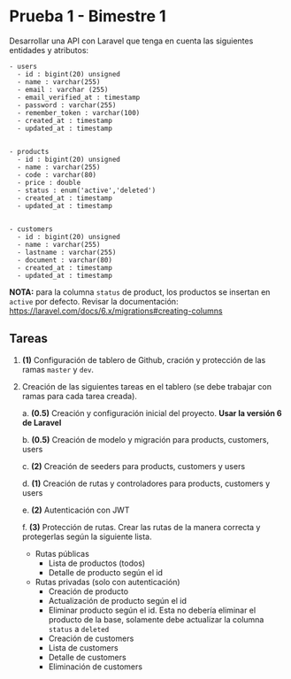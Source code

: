 # Prueba 1 - Bimestre 1

Desarrollar una API con Laravel que tenga en cuenta las siguientes entidades y atributos:

```
- users
  - id : bigint(20) unsigned
  - name : varchar(255)
  - email : varchar (255)
  - email_verified_at : timestamp
  - password : varchar(255)
  - remember_token : varchar(100)
  - created_at : timestamp
  - updated_at : timestamp
 
 
- products
  - id : bigint(20) unsigned
  - name : varchar(255)
  - code : varchar(80)
  - price : double
  - status : enum('active','deleted')
  - created_at : timestamp
  - updated_at : timestamp
  
  
- customers
  - id : bigint(20) unsigned
  - name : varchar(255)
  - lastname : varchar(255)
  - document : varchar(80)
  - created_at : timestamp
  - updated_at : timestamp

```

**NOTA:** para la columna `status` de product, los productos se insertan en `active` por defecto. Revisar la documentación: https://laravel.com/docs/6.x/migrations#creating-columns

## Tareas
  1. **(1)** Configuración de tablero de Github, cración y protección de las ramas `master` y `dev`.

  1. Creación de las siguientes tareas en el tablero (se debe trabajar con ramas para cada tarea creada).
      
      a. **(0.5)** Creación y configuración inicial del proyecto. **Usar la versión 6 de Laravel**

      b. **(0.5)** Creación de modelo y migración para products, customers, users

      c. **(2)** Creación de seeders para products, customers y users

      d. **(1)** Creación de rutas y controladores para products, customers y users

      e. **(2)** Autenticación con JWT

      f. **(3)** Protección de rutas. Crear las rutas de la manera correcta y protegerlas según la siguiente lista.
      
        * Rutas públicas
          * Lista de productos (todos)
          * Detalle de producto según el id
        * Rutas privadas (solo con autenticación)
          * Creación de producto
          * Actualización de producto según el id
          * Eliminar producto según el id. Esta no debería eliminar el producto de la base, solamente debe actualizar la columna `status` a `deleted`
          * Creación de customers
          * Lista de customers
          * Detalle de customers
          * Eliminación de customers

